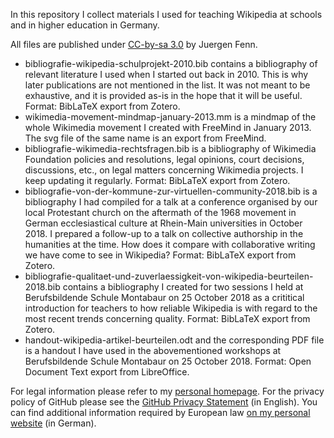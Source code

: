 In this repository I collect materials I used for teaching Wikipedia at schools and in higher education in Germany.

All files are published under [CC-by-sa 3.0](https://creativecommons.org/licenses/by-sa/3.0/legalcode) by Juergen Fenn.

* bibliografie-wikipedia-schulprojekt-2010.bib contains a bibliography of relevant literature I used when I started out back in 2010. This is why later publications are not mentioned in the list. It was not meant to be exhaustive, and it is provided as-is in the hope that it will be useful. Format: BibLaTeX export from Zotero.
* wikimedia-movement-mindmap-january-2013.mm is a mindmap of the whole Wikimedia movement I created with FreeMind in January 2013. The svg file of the same name is an export from FreeMind. 
* bibliografie-wikimedia-rechtsfragen.bib is a bibliography of Wikimedia Foundation policies and resolutions, legal opinions, court decisions, discussions, etc., on  legal matters concerning Wikimedia projects. I keep updating it regularly. Format: BibLaTeX export from Zotero.
* bibliografie-von-der-kommune-zur-virtuellen-community-2018.bib is a bibliography I had compiled for a talk at a conference organised by our local Protestant church on the aftermath of the 1968 movement in German ecclesiastical culture at Rhein-Main universities in October 2018. I prepared a follow-up to a talk on collective authorship in the humanities at the time. How does it compare with collaborative writing we have come to see in Wikipedia? Format: BibLaTeX export from Zotero.
* bibliografie-qualitaet-und-zuverlaessigkeit-von-wikipedia-beurteilen-2018.bib contains a bibliography I created for two sessions I held at Berufsbildende Schule Montabaur on 25 October 2018 as a crititical introduction for teachers to how reliable Wikipedia is with regard to the most recent trends concerning quality. Format: BibLaTeX export from Zotero.
* handout-wikipedia-artikel-beurteilen.odt and the corresponding PDF file is a handout I have used in the abovementioned workshops at Berufsbildende Schule Montabaur on 25 October 2018. Format: Open Document Text export from LibreOffice.

For legal information please refer to my [personal homepage](http://juergenfenn.de/impressum.html). For the privacy policy of GitHub please see the [GitHub Privacy Statement](https://help.github.com/articles/github-privacy-statement/) (in English). You can find additional information required by European law [on my personal website](http://juergenfenn.de/datenschutz.html) (in German).
